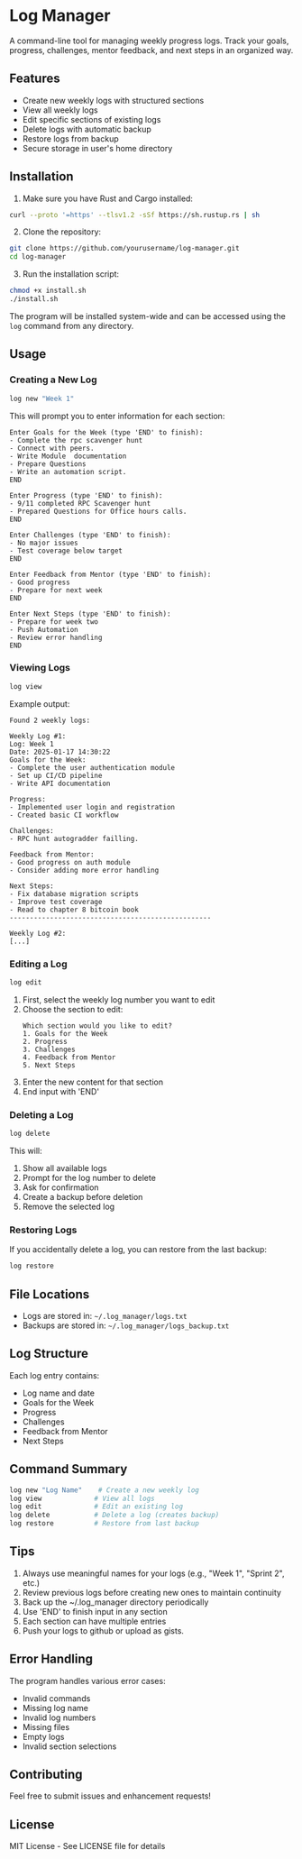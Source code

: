 # Log Manager

A command-line tool for managing weekly progress logs. Track your goals, progress, challenges, mentor feedback, and next steps in an organized way.

## Features
- Create new weekly logs with structured sections
- View all weekly logs
- Edit specific sections of existing logs
- Delete logs with automatic backup
- Restore logs from backup
- Secure storage in user's home directory

## Installation

1. Make sure you have Rust and Cargo installed:
```bash
curl --proto '=https' --tlsv1.2 -sSf https://sh.rustup.rs | sh
```

2. Clone the repository:
```bash
git clone https://github.com/yourusername/log-manager.git
cd log-manager
```

3. Run the installation script:
```bash
chmod +x install.sh
./install.sh
```

The program will be installed system-wide and can be accessed using the `log` command from any directory.

## Usage

### Creating a New Log

```bash
log new "Week 1"
```

This will prompt you to enter information for each section:
```
Enter Goals for the Week (type 'END' to finish):
- Complete the rpc scavenger hunt
- Connect with peers.
- Write Module  documentation 
- Prepare Questions
- Write an automation script.
END

Enter Progress (type 'END' to finish):
- 9/11 completed RPC Scavenger hunt
- Prepared Questions for Office hours calls.
END

Enter Challenges (type 'END' to finish):
- No major issues
- Test coverage below target
END

Enter Feedback from Mentor (type 'END' to finish):
- Good progress
- Prepare for next week
END

Enter Next Steps (type 'END' to finish):
- Prepare for week two
- Push Automation
- Review error handling
END
```

### Viewing Logs

```bash
log view
```

Example output:
```
Found 2 weekly logs:

Weekly Log #1:
Log: Week 1
Date: 2025-01-17 14:30:22
Goals for the Week:
- Complete the user authentication module
- Set up CI/CD pipeline
- Write API documentation

Progress:
- Implemented user login and registration
- Created basic CI workflow

Challenges:
- RPC hunt autogradder failling.

Feedback from Mentor:
- Good progress on auth module
- Consider adding more error handling

Next Steps:
- Fix database migration scripts
- Improve test coverage
- Read to chapter 8 bitcoin book
--------------------------------------------------

Weekly Log #2:
[...]
```

### Editing a Log

```bash
log edit
```

1. First, select the weekly log number you want to edit
2. Choose the section to edit:
   ```
   Which section would you like to edit?
   1. Goals for the Week
   2. Progress
   3. Challenges
   4. Feedback from Mentor
   5. Next Steps
   ```
3. Enter the new content for that section
4. End input with 'END'

### Deleting a Log

```bash
log delete
```

This will:
1. Show all available logs
2. Prompt for the log number to delete
3. Ask for confirmation
4. Create a backup before deletion
5. Remove the selected log

### Restoring Logs

If you accidentally delete a log, you can restore from the last backup:

```bash
log restore
```

## File Locations

- Logs are stored in: `~/.log_manager/logs.txt`
- Backups are stored in: `~/.log_manager/logs_backup.txt`

## Log Structure

Each log entry contains:
- Log name and date
- Goals for the Week
- Progress
- Challenges
- Feedback from Mentor
- Next Steps

## Command Summary

```bash
log new "Log Name"    # Create a new weekly log
log view             # View all logs
log edit             # Edit an existing log
log delete           # Delete a log (creates backup)
log restore          # Restore from last backup
```

## Tips

1. Always use meaningful names for your logs (e.g., "Week 1", "Sprint 2", etc.)
2. Review previous logs before creating new ones to maintain continuity
3. Back up the ~/.log_manager directory periodically
4. Use 'END' to finish input in any section
5. Each section can have multiple entries
6. Push your logs to github or upload as gists.

## Error Handling

The program handles various error cases:
- Invalid commands
- Missing log name
- Invalid log numbers
- Missing files
- Empty logs
- Invalid section selections

## Contributing

Feel free to submit issues and enhancement requests!

## License

MIT License - See LICENSE file for details